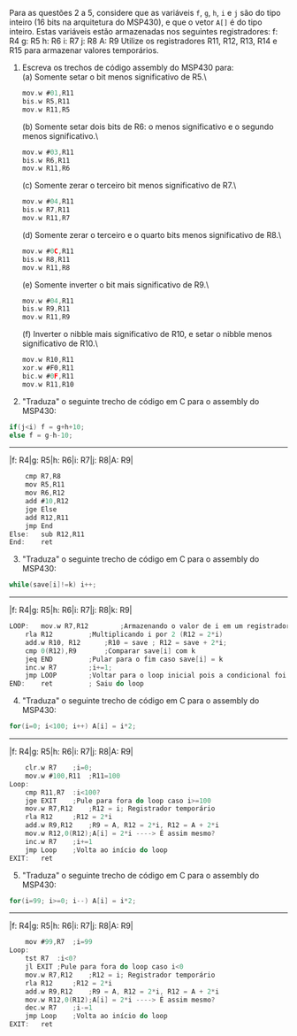 Para as questões 2 a 5, considere que as variáveis `f`, `g`, `h`, `i` e `j` são do tipo inteiro (16 bits na arquitetura do MSP430), e que o vetor `A[]` é do tipo inteiro. Estas variáveis estão armazenadas nos seguintes registradores:
	f: R4
	g: R5
	h: R6
	i: R7
	j: R8
	A: R9
Utilize os registradores R11, R12, R13, R14 e R15 para armazenar valores temporários.

1. Escreva os trechos de código assembly do MSP430 para:\
	(a) Somente setar o bit menos significativo de R5.\
	```C
	mov.w #01,R11
	bis.w R5,R11
	mov.w R11,R5
	```
	(b) Somente setar dois bits de R6: o menos significativo e o segundo menos significativo.\
	```C
	mov.w #03,R11
	bis.w R6,R11
	mov.w R11,R6
	```
	(c) Somente zerar o terceiro bit menos significativo de R7.\
	```C
	mov.w #04,R11
	bis.w R7,R11
	mov.w R11,R7
	```
	(d) Somente zerar o terceiro e o quarto bits menos significativo de R8.\
	```C
	mov.w #0C,R11
	bis.w R8,R11
	mov.w R11,R8
	```
	(e) Somente inverter o bit mais significativo de R9.\
	```C
	mov.w #04,R11
	bis.w R9,R11
	mov.w R11,R9
	```
	(f) Inverter o nibble mais significativo de R10, e setar o nibble menos significativo de R10.\
	```C
	mov.w R10,R11
	xor.w #F0,R11
	bic.w #0F,R11
	mov.w R11,R10
	```

2. "Traduza" o seguinte trecho de código em C para o assembly do MSP430:

```C
if(j<i) f = g+h+10;
else f = g-h-10;
```
------------------------------------------------------------------------
|f: R4|g: R5|h: R6|i: R7|j: R8|A: R9|
```C
	cmp R7,R8
	mov R5,R11
	mov R6,R12
	add #10,R12
	jge Else
	add R12,R11
	jmp End
Else:	sub R12,R11
End:	ret
```

3. "Traduza" o seguinte trecho de código em C para o assembly do MSP430:

```C
while(save[i]!=k) i++;
```
------------------------------------------------------------------------
|f: R4|g: R5|h: R6|i: R7|j: R8|k: R9|
```C
LOOP:	mov.w R7,R12		;Armazenando o valor de i em um registrador temporário (R12 = i)
	rla R12			;Multiplicando i por 2 (R12 = 2*i)
	add.w R10, R12		;R10 = save ; R12 = save + 2*i;
	cmp 0(R12),R9		;Comparar save[i] com k
	jeq END			;Pular para o fim caso save[i] = k
	inc.w R7		;i+=1;
	jmp LOOP		;Voltar para o loop inicial pois a condicional foi aceita
END:	ret			; Saiu do loop
```

4. "Traduza" o seguinte trecho de código em C para o assembly do MSP430:

```C
for(i=0; i<100; i++) A[i] = i*2;
```
------------------------------------------------------------------------
|f: R4|g: R5|h: R6|i: R7|j: R8|A: R9|
```C
	clr.w R7	;i=0;
	mov.w #100,R11	;R11=100
Loop:	
	cmp R11,R7	:i<100?
	jge EXIT	;Pule para fora do loop caso i>=100
	mov.w R7,R12	;R12 = i; Registrador temporário
	rla R12		;R12 = 2*i
	add.w R9,R12	;R9 = A, R12 = 2*i, R12 = A + 2*i
	mov.w R12,0(R12);A[i] = 2*i ----> É assim mesmo?
	inc.w R7	;i+=1
	jmp Loop	;Volta ao início do loop
EXIT:	ret
```
5. "Traduza" o seguinte trecho de código em C para o assembly do MSP430:

```C
for(i=99; i>=0; i--) A[i] = i*2;
```
------------------------------------------------------------------------
|f: R4|g: R5|h: R6|i: R7|j: R8|A: R9|
```C
	mov #99,R7	;i=99
Loop:	
	tst R7	:i<0?
	jl EXIT	;Pule para fora do loop caso i<0
	mov.w R7,R12	;R12 = i; Registrador temporário
	rla R12		;R12 = 2*i
	add.w R9,R12	;R9 = A, R12 = 2*i, R12 = A + 2*i
	mov.w R12,0(R12);A[i] = 2*i ----> É assim mesmo?
	dec.w R7	;i-=1
	jmp Loop	;Volta ao início do loop
EXIT:	ret
```
